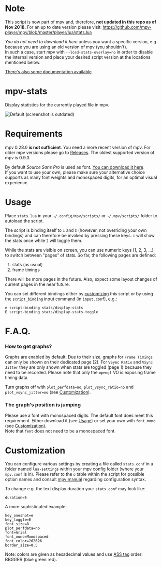 Note
====
This script is now part of mpv and, therefore, **not updated in this repo as of Nov 2018.** 
For an up to date version please visit: https://github.com/mpv-player/mpv/blob/master/player/lua/stats.lua

*You do not need to download it here* unless you want a specific version, e.g. 
because you are using an old version of mpv (you shouldn't).  
In such a case, start mpv with `--load-stats-overlay=no` in order to disable the 
internal version and place your desired script version at the locations mentioned below.

[There's also some documentation available](https://mpv.io/manual/master/#stats).


mpv-stats
=========
Display statistics for the currently played file in mpv.

![Default](https://cloud.githubusercontent.com/assets/540920/16775632/85da9aa6-489c-11e6-8333-176755e64892.jpg)
(screenshot is outdated)

Requirements
============

mpv 0.28.0 **is not sufficient**. You need a more recent version of mpv. 
For older mpv versions please go to [Releases](https://github.com/Argon-/mpv-stats/releases).
The oldest supported version of mpv is 0.9.3.

By default *Source Sans Pro* is used as font.
[You can download it here](https://github.com/adobe-fonts/source-sans-pro).  
If you want to use your own, please make sure your alternative choice supports
as many font weights and monospaced digits, for an optimal visual experience.


Usage
=====
Place `stats.lua` in your `~/.config/mpv/scripts/` or `~/.mpv/scripts/` folder
to autoload the script.

The script is binding itself to `i` and `I` (however, not overriding your own
bindings) and can therefore be invoked by pressing these keys.
`i` will show the stats once while `I` will toggle them.

While the stats are visible on screen, you can use numeric keys (1, 2, 3, ...)
to switch between "pages" of stats. So far, the following pages are defined:

1. stats (as usual)
2. frame timings

There will be more pages in the future.
Also, expect some layout changes of current pages in the near future.

You can set different bindings either by [customizing](#customization) this script
or by using the `script_binding` input command (in `input.conf`), e.g.:

    e script-binding stats/display-stats
    E script-binding stats/display-stats-toggle


F.A.Q.
======

### How to get graphs?

Graphs are enabled by default.
Due to their size, graphs for `Frame Timings` can only be shown on their dedicated page (2).
For `VSync Ratio` and `VSync Jitter` they are only shown when stats are toggled (page 1)
because they need to be recorded.
Please note that only the `opengl` VO is exposing frame timing data.

Turn graphs off with `plot_perfdata=no`, `plot_vsync_ratio=no` and `plot_vsync_jitter=no` (see [Customization](#customization)).


### The graph's position is jumping

Please use a font with monospaced digits.
The default font does meet this requirement. Either download it (see [Usage](#usage))
or set your own with `font_mono` (see [Customization](#customization)).  
Note that `font` does not need to be a monospaced font.


Customization
=============
You can configure various settings by creating a file called `stats.conf` in a folder
named `lua-settings` within your mpv config folder (where your `mpv.conf` is in).
Please refer to the `o` table within the script for possible option names and
consult [mpv manual](http://mpv.io/manual/master/#config-syntax) regarding
configuration syntax.

To change e.g. the text display duration your `stats.conf` may look like:

    duration=5

A more sophisticated example:

    key_oneshot=e
    key_toggle=E
    font_size=8
    plot_perfdata=no
    font=Arial
    font_mono=Monospaced
    font_color=262626
    border_size=0.5

Note: colors are given as hexadecimal values and use
[ASS tag](http://docs.aegisub.org/3.2/ASS_Tags/#\c) order: BBGGRR (blue green red).
